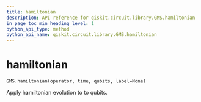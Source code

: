 ```yaml
---
title: hamiltonian
description: API reference for qiskit.circuit.library.GMS.hamiltonian
in_page_toc_min_heading_level: 1
python_api_type: method
python_api_name: qiskit.circuit.library.GMS.hamiltonian
---
```


# hamiltonian

<span id="qiskit.circuit.library.GMS.hamiltonian" />

`GMS.hamiltonian(operator, time, qubits, label=None)`

Apply hamiltonian evolution to to qubits.

